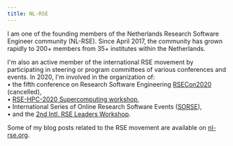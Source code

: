 ```yaml
---
title: NL-RSE
---
```


I am one of the founding members of the Netherlands Research Software Engineer community (NL-RSE).
Since April 2017, the community has grown rapidly to 200+ members from 35+ institutes within the Netherlands.

I'm also an active member of the international RSE movement by participating
in steering or program committees of various conferences and events. In 2020, I'm involved in the organization of:  
&bull; the fifth conference on Research Software Engineering <a class="black-underlined" href="https://rsecon2020.society-rse.org/">RSECon2020</a> (cancelled),  
&bull; <a class="black-underlined" href="http://us-rse.org/rse-hpc-2020/">RSE-HPC-2020 Supercomputing workshop</a>,  
&bull; International Series of Online Research Software Events (<a class="black-underlined" href="https://sorse.github.io/">SORSE</a>),  
&bull; and the <a class="black-underlined" href="https://research-software.org/2020-workshop.html">2nd Intl. RSE Leaders Workshop</a>.

Some of my blog posts related to the RSE movement are available on <a class="black-underlined" href="https://www.nl-rse.org">nl-rse.org</a>.

